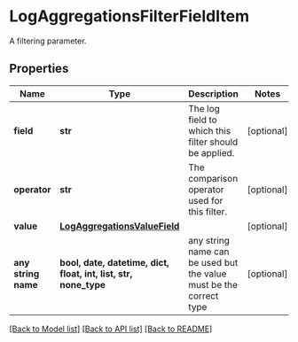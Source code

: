 # LogAggregationsFilterFieldItem

A filtering parameter.

## Properties
Name | Type | Description | Notes
------------ | ------------- | ------------- | -------------
**field** | **str** | The log field to which this filter should be applied. | [optional] 
**operator** | **str** | The comparison operator used for this filter. | [optional] 
**value** | [**LogAggregationsValueField**](LogAggregationsValueField.md) |  | [optional] 
**any string name** | **bool, date, datetime, dict, float, int, list, str, none_type** | any string name can be used but the value must be the correct type | [optional]

[[Back to Model list]](../README.md#documentation-for-models) [[Back to API list]](../README.md#documentation-for-api-endpoints) [[Back to README]](../README.md)


